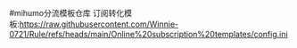 #mihumo分流模板仓库
订阅转化模板:https://raw.githubusercontent.com/Winnie-0721/Rule/refs/heads/main/Online%20subscription%20templates/config.ini<br>
